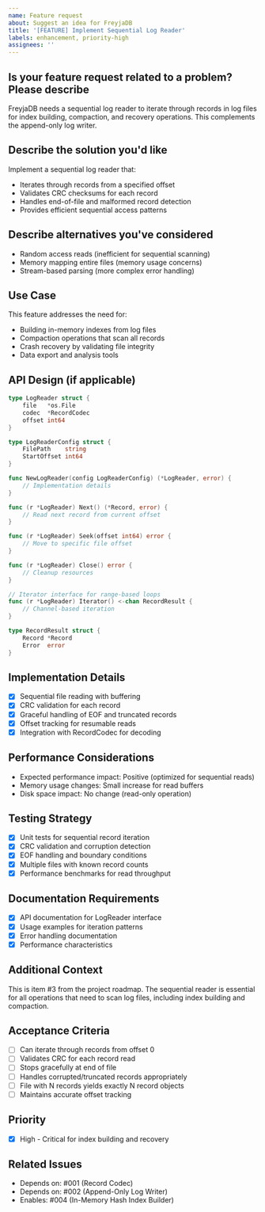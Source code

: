 ```yaml
---
name: Feature request
about: Suggest an idea for FreyjaDB
title: '[FEATURE] Implement Sequential Log Reader'
labels: enhancement, priority-high
assignees: ''
---
```


## Is your feature request related to a problem? Please describe

FreyjaDB needs a sequential log reader to iterate through records in log files for index building, compaction, and recovery operations. This complements the append-only log writer.

## Describe the solution you'd like

Implement a sequential log reader that:

- Iterates through records from a specified offset
- Validates CRC checksums for each record
- Handles end-of-file and malformed record detection
- Provides efficient sequential access patterns

## Describe alternatives you've considered

- Random access reads (inefficient for sequential scanning)
- Memory mapping entire files (memory usage concerns)
- Stream-based parsing (more complex error handling)

## Use Case

This feature addresses the need for:

- Building in-memory indexes from log files
- Compaction operations that scan all records
- Crash recovery by validating file integrity
- Data export and analysis tools

## API Design (if applicable)

```go
type LogReader struct {
    file   *os.File
    codec  *RecordCodec
    offset int64
}

type LogReaderConfig struct {
    FilePath    string
    StartOffset int64
}

func NewLogReader(config LogReaderConfig) (*LogReader, error) {
    // Implementation details
}

func (r *LogReader) Next() (*Record, error) {
    // Read next record from current offset
}

func (r *LogReader) Seek(offset int64) error {
    // Move to specific file offset
}

func (r *LogReader) Close() error {
    // Cleanup resources
}

// Iterator interface for range-based loops
func (r *LogReader) Iterator() <-chan RecordResult {
    // Channel-based iteration
}

type RecordResult struct {
    Record *Record
    Error  error
}
```

## Implementation Details

- [x] Sequential file reading with buffering
- [x] CRC validation for each record
- [x] Graceful handling of EOF and truncated records
- [x] Offset tracking for resumable reads
- [x] Integration with RecordCodec for decoding

## Performance Considerations

- Expected performance impact: Positive (optimized for sequential reads)
- Memory usage changes: Small increase for read buffers
- Disk space impact: No change (read-only operation)

## Testing Strategy

- [x] Unit tests for sequential record iteration
- [x] CRC validation and corruption detection
- [x] EOF handling and boundary conditions
- [x] Multiple files with known record counts
- [x] Performance benchmarks for read throughput

## Documentation Requirements

- [x] API documentation for LogReader interface
- [x] Usage examples for iteration patterns
- [x] Error handling documentation
- [x] Performance characteristics

## Additional Context

This is item #3 from the project roadmap. The sequential reader is essential for all operations that need to scan log files, including index building and compaction.

## Acceptance Criteria

- [ ] Can iterate through records from offset 0
- [ ] Validates CRC for each record read
- [ ] Stops gracefully at end of file
- [ ] Handles corrupted/truncated records appropriately
- [ ] File with N records yields exactly N record objects
- [ ] Maintains accurate offset tracking

## Priority

- [x] High - Critical for index building and recovery

## Related Issues

- Depends on: #001 (Record Codec)
- Depends on: #002 (Append-Only Log Writer)
- Enables: #004 (In-Memory Hash Index Builder)
